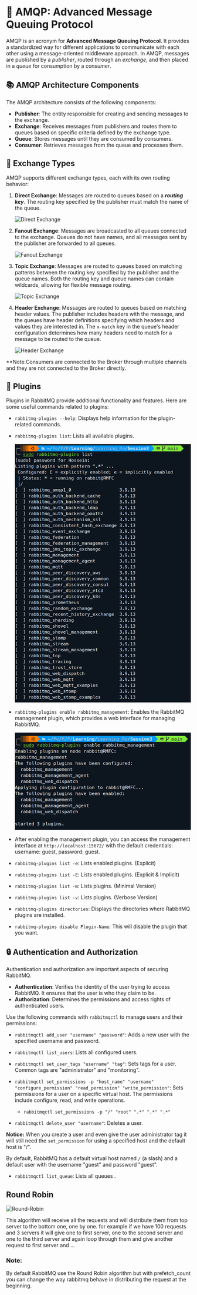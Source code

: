 # 🐇 AMQP: Advanced Message Queuing Protocol

AMQP is an acronym for **Advanced Message Queuing Protocol**. It provides a standardized way for different applications to communicate with each other using a message-oriented middleware approach. In AMQP, messages are published by a *publisher*, routed through an *exchange*, and then placed in a *queue* for consumption by a *consumer*.

## 📚 AMQP Architecture Components

The AMQP architecture consists of the following components:

- **Publisher**: The entity responsible for creating and sending messages to the exchange.
- **Exchange**: Receives messages from publishers and routes them to queues based on specific criteria defined by the exchange type.
- **Queue**: Stores messages until they are consumed by consumers.
- **Consumer**: Retrieves messages from the queue and processes them.

## 🔄 Exchange Types

AMQP supports different exchange types, each with its own routing behavior:

1. **Direct Exchange**: Messages are routed to queues based on a ***routing key***. The routing key specified by the publisher must match the name of the queue.
   
      ![Direct Exchange](https://lostechies.com/content/derekgreer/uploads/2012/03/DirectExchange_thumb1.png)

2. **Fanout Exchange**: Messages are broadcasted to all queues connected to the exchange. Queues do not have names, and all messages sent by the publisher are forwarded to all queues.
   
      ![Fanout Exchange](https://lostechies.com/content/derekgreer/uploads/2012/03/FanoutExchange_thumb2.png)

3. **Topic Exchange**: Messages are routed to queues based on matching patterns between the routing key specified by the publisher and the queue names. Both the routing key and queue names can contain wildcards, allowing for flexible message routing.

    ![Topic Exchange](https://lostechies.com/content/derekgreer/uploads/2012/03/TopicExchange_thumb2.png)
   
4. **Header Exchange**: Messages are routed to queues based on matching header values. The publisher includes headers with the message, and the queues have header definitions specifying which headers and values they are interested in. The `x-match` key in the queue's header configuration determines how many headers need to match for a message to be routed to the queue.


     ![Header Exchange](https://lostechies.com/content/derekgreer/uploads/2012/03/HeadersExchange_thumb2.png)


**Note:Consumers are connected to the Broker through multiple channels and they are not connected to the Broker directly.



## 🧩 Plugins

Plugins in RabbitMQ provide additional functionality and features. Here are some useful commands related to plugins:

- `rabbitmq-plugins --help`: Displays help information for the plugin-related commands.
  
- `rabbitmq-plugins list`: Lists all available plugins.
  
  ![Plugin List](images/Plugins-List.png)

- `rabbitmq-plugins enable rabbitmq_management`: Enables the RabbitMQ management plugin, which provides a web interface for managing RabbitMQ.
  
  ![Enable Management](images/Enable-Management.png)

- After enabling the management plugin, you can access the management interface at `http://localhost:15672/` with the default credentials: username: guest, password: guest.
- `rabbitmq-plugins list -e`: Lists enabled plugins. (Explicit)
- `rabbitmq-plugins list -E`: Lists enabled plugins. (Explicit & Implicit)
- `rabbitmq-plugins list -m`: Lists plugins. (Minimal Version)
- `rabbitmq-plugins list -v`: Lists plugins. (Verbose Version)
- `rabbitmq-plugins directories`: Displays the directories where RabbitMQ plugins are installed.
- `rabbitmq-plugins disable Plugin-Name`: This will disable the plugin that you want.

## 🔒 Authentication and Authorization

Authentication and authorization are important aspects of securing RabbitMQ.

- **Authentication**: Verifies the identity of the user trying to access RabbitMQ. It ensures that the user is who they claim to be.
- **Authorization**: Determines the permissions and access rights of authenticated users.

Use the following commands with `rabbitmqctl` to manage users and their permissions:

- `rabbitmqctl add_user "username" "password"`: Adds a new user with the specified username and password.

- `rabbitmqctl list_users`: Lists all configured users.

- `rabbitmqctl set_user_tags "username" "tag"`: Sets tags for a user. Common tags are "administrator" and "monitoring".

- `rabbitmqctl set_permissions -p "host_name" "username" "configure_permission" "read_permission" "write_permission"`: Sets permissions for a user on a specific virtual host. The permissions include configure, read, and write operations.
  - `rabbitmqctl set_permissions -p "/" "root" ".*" ".*" ".*"` 

- `rabbitmqctl delete_user "username"`: Deletes a user.

**Notice:**
When you create a user and even give the user administrator tag it will still need the `set_permission` for using a specified host and the default host is "/".

By default, RabbitMQ has a default virtual host named `/` (a slash) and a default user with the username "guest" and password "guest".

- `rabbitmqctl list_queue`: Lists all queues .


## Round Robin

![Round-Robin](https://avinetworks.com/wp-content/uploads/2019/02/round-robin-load-balancing-diagram.png)

This algorithm will receive all the requests and will distribute them from top server to the bottom one, one by one.
for example if we have 100 requests and 3 servers it will give one to first server, one to the second server and one to the third server and again loop through them and give another request to first server and ...

### Note: 
By default RabbitMQ use the Round Robin algorithm but with prefetch_count you can
change the way rabbitmq behave in distributing the request at the beginning.